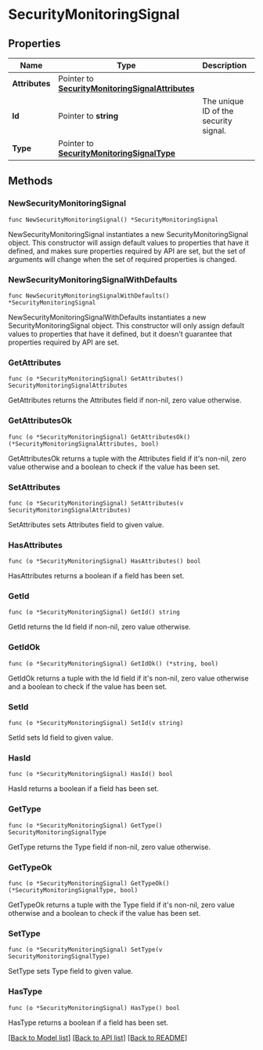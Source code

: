 # SecurityMonitoringSignal

## Properties

Name | Type | Description | Notes
---- | ---- | ----------- | ------
**Attributes** | Pointer to [**SecurityMonitoringSignalAttributes**](SecurityMonitoringSignalAttributes.md) |  | [optional] 
**Id** | Pointer to **string** | The unique ID of the security signal. | [optional] 
**Type** | Pointer to [**SecurityMonitoringSignalType**](SecurityMonitoringSignalType.md) |  | [optional] [default to SECURITYMONITORINGSIGNALTYPE_SIGNAL]

## Methods

### NewSecurityMonitoringSignal

`func NewSecurityMonitoringSignal() *SecurityMonitoringSignal`

NewSecurityMonitoringSignal instantiates a new SecurityMonitoringSignal object.
This constructor will assign default values to properties that have it defined,
and makes sure properties required by API are set, but the set of arguments
will change when the set of required properties is changed.

### NewSecurityMonitoringSignalWithDefaults

`func NewSecurityMonitoringSignalWithDefaults() *SecurityMonitoringSignal`

NewSecurityMonitoringSignalWithDefaults instantiates a new SecurityMonitoringSignal object.
This constructor will only assign default values to properties that have it defined,
but it doesn't guarantee that properties required by API are set.

### GetAttributes

`func (o *SecurityMonitoringSignal) GetAttributes() SecurityMonitoringSignalAttributes`

GetAttributes returns the Attributes field if non-nil, zero value otherwise.

### GetAttributesOk

`func (o *SecurityMonitoringSignal) GetAttributesOk() (*SecurityMonitoringSignalAttributes, bool)`

GetAttributesOk returns a tuple with the Attributes field if it's non-nil, zero value otherwise
and a boolean to check if the value has been set.

### SetAttributes

`func (o *SecurityMonitoringSignal) SetAttributes(v SecurityMonitoringSignalAttributes)`

SetAttributes sets Attributes field to given value.

### HasAttributes

`func (o *SecurityMonitoringSignal) HasAttributes() bool`

HasAttributes returns a boolean if a field has been set.

### GetId

`func (o *SecurityMonitoringSignal) GetId() string`

GetId returns the Id field if non-nil, zero value otherwise.

### GetIdOk

`func (o *SecurityMonitoringSignal) GetIdOk() (*string, bool)`

GetIdOk returns a tuple with the Id field if it's non-nil, zero value otherwise
and a boolean to check if the value has been set.

### SetId

`func (o *SecurityMonitoringSignal) SetId(v string)`

SetId sets Id field to given value.

### HasId

`func (o *SecurityMonitoringSignal) HasId() bool`

HasId returns a boolean if a field has been set.

### GetType

`func (o *SecurityMonitoringSignal) GetType() SecurityMonitoringSignalType`

GetType returns the Type field if non-nil, zero value otherwise.

### GetTypeOk

`func (o *SecurityMonitoringSignal) GetTypeOk() (*SecurityMonitoringSignalType, bool)`

GetTypeOk returns a tuple with the Type field if it's non-nil, zero value otherwise
and a boolean to check if the value has been set.

### SetType

`func (o *SecurityMonitoringSignal) SetType(v SecurityMonitoringSignalType)`

SetType sets Type field to given value.

### HasType

`func (o *SecurityMonitoringSignal) HasType() bool`

HasType returns a boolean if a field has been set.


[[Back to Model list]](../README.md#documentation-for-models) [[Back to API list]](../README.md#documentation-for-api-endpoints) [[Back to README]](../README.md)


